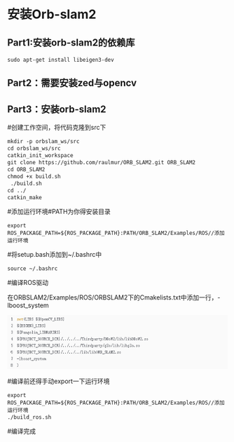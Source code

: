 # 安装Orb-slam2 

## **Part1:安装orb-slam2的依赖库** 

```
sudo apt-get install libeigen3-dev 
```

 

## **Part2：需要安装zed与opencv** 

 

## **Part3：安装orb-slam2** 

\#创建工作空间，将代码克隆到src下 

```
mkdir -p orbslam_ws/src 
cd orbslam_ws/src 
catkin_init_workspace 
git clone https://github.com/raulmur/ORB_SLAM2.git ORB_SLAM2 
cd ORB_SLAM2 
chmod +x build.sh 
 ./build.sh 
cd ../ 
catkin_make 
```

 

\#添加运行环境#PATH为你得安装目录 

```
export ROS_PACKAGE_PATH=${ROS_PACKAGE_PATH}:PATH/ORB_SLAM2/Examples/ROS//添加运行环境 
```

 

\#将setup.bash添加到~/.bashrc中 

```
source ~/.bashrc 
```

 

\#编译ROS驱动 

在ORBSLAM2/Examples/ROS/ORBSLAM2下的Cmakelists.txt中添加一行，-lboost_system

![](./media/GetImage2.png)



#编译前还得手动export一下运行环境 

```
export ROS_PACKAGE_PATH=${ROS_PACKAGE_PATH}:PATH/ORB_SLAM2/Examples/ROS//添加运行环境 
./build_ros.sh 
```

\#编译完成 

 

